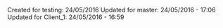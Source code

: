 Created for testing: 24/05/2016
Updated for master: 24/05/2016 - 17:06
Updated for Client_1: 24/05/2016 - 16:59

